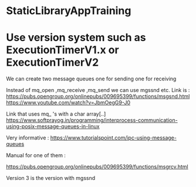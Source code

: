 # StaticLibraryAppTraining

# Use version system such as ExecutionTimerV1.x or ExecutionTimerV2



We can create two message queues one for sending one for receiving 

Instead of mq_open ,mq_receive ,mq_send we can use mgssnd etc.
Link is : https://pubs.opengroup.org/onlinepubs/009695399/functions/msgsnd.html
https://www.youtube.com/watch?v=JbmOegG9-J0


Link that uses mq_ 's with a char array[..]
https://www.softprayog.in/programming/interprocess-communication-using-posix-message-queues-in-linux

Very informative :
https://www.tutorialspoint.com/ipc-using-message-queues

Manual for one of them :

https://pubs.opengroup.org/onlinepubs/009695399/functions/msgrcv.html


Version 3 is the version with mgssnd 
